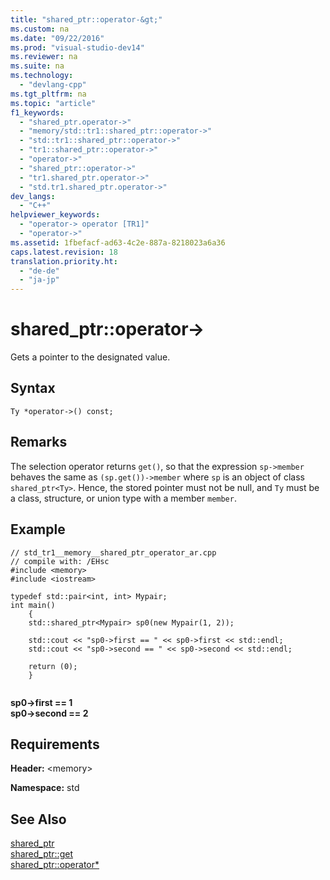 ```yaml
---
title: "shared_ptr::operator-&gt;"
ms.custom: na
ms.date: "09/22/2016"
ms.prod: "visual-studio-dev14"
ms.reviewer: na
ms.suite: na
ms.technology: 
  - "devlang-cpp"
ms.tgt_pltfrm: na
ms.topic: "article"
f1_keywords: 
  - "shared_ptr.operator->"
  - "memory/std::tr1::shared_ptr::operator->"
  - "std::tr1::shared_ptr::operator->"
  - "tr1::shared_ptr::operator->"
  - "operator->"
  - "shared_ptr::operator->"
  - "tr1.shared_ptr.operator->"
  - "std.tr1.shared_ptr.operator->"
dev_langs: 
  - "C++"
helpviewer_keywords: 
  - "operator-> operator [TR1]"
  - "operator->"
ms.assetid: 1fbefacf-ad63-4c2e-887a-8218023a6a36
caps.latest.revision: 18
translation.priority.ht: 
  - "de-de"
  - "ja-jp"
---
```

# shared_ptr::operator-&gt;
Gets a pointer to the designated value.  
  
## Syntax  
  
```  
Ty *operator->() const;  
```  
  
## Remarks  
 The selection operator returns `get()`, so that the expression `sp->member` behaves the same as `(sp.get())->member` where `sp` is an object of class `shared_ptr<Ty>`. Hence, the stored pointer must not be null, and `Ty` must be a class, structure, or union type with a member `member`.  
  
## Example  
  
```  
// std_tr1__memory__shared_ptr_operator_ar.cpp   
// compile with: /EHsc   
#include <memory>   
#include <iostream>   
  
typedef std::pair<int, int> Mypair;   
int main()   
    {   
    std::shared_ptr<Mypair> sp0(new Mypair(1, 2));   
  
    std::cout << "sp0->first == " << sp0->first << std::endl;   
    std::cout << "sp0->second == " << sp0->second << std::endl;   
  
    return (0);   
    }  
  
```  
  
 **sp0->first == 1**  
**sp0->second == 2**   
## Requirements  
 **Header:** \<memory>  
  
 **Namespace:** std  
  
## See Also  
 [shared_ptr](../vs140/shared_ptr-class.md)   
 [shared_ptr::get](../vs140/shared_ptr--get.md)   
 [shared_ptr::operator*](../vs140/shared_ptr--operator-.md)